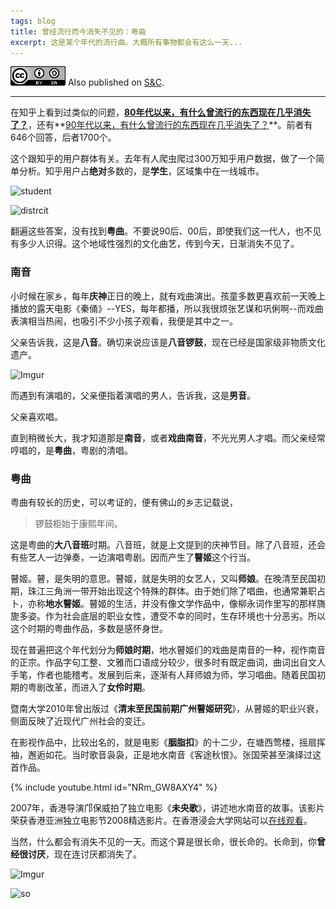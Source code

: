 ```yaml
---
tags: blog
title: 曾经流行而今消失不见的：粤曲
excerpt: 这是某个年代的流行曲。大概所有事物都会有这么一天...
---
```



![cc](/public/cc.png) Also published on [S&C](https://soandcandy.us).

----


在知乎上看到过类似的问题，**[80年代以来，有什么曾流行的东西现在几乎消失了？](https://www.zhihu.com/question/50947018)**，还有**[90年代以来，有什么曾流行的东西现在几乎消失了？](https://www.zhihu.com/question/54619234/answer/364250642)**。前者有646个回答，后者1700个。

这个跟知乎的用户群体有关。去年有人爬虫爬过300万知乎用户数据，做了一个简单分析。知乎用户占**绝对**多数的，是**学生**，区域集中在一线城市。

![student](https://i.imgur.com/dLl3Bv6.jpg)

![distrcit](https://i.imgur.com/jfVg3CK.jpg)


翻遍这些答案，没有找到**粤曲**。不要说90后、00后，即使我们这一代人，也不见有多少人识得。这个地域性强烈的文化曲艺，传到今天，日渐消失不见了。


### 南音 ###

小时候在家乡，每年**庆神**正日的晚上，就有戏曲演出。孩童多数更喜欢前一天晚上播放的露天电影《秦俑》--YES，每年都播，所以我很烦张艺谋和巩俐啊--而戏曲表演相当热闹，也吸引不少小孩子观看，我便是其中之一。

父亲告诉我，这是**八音**。确切来说应该是**八音锣鼓**，现在已经是国家级非物质文化遗产。

![Imgur](https://i.imgur.com/9pG3PzC.jpg)


而遇到有演唱的，父亲便指着演唱的男人，告诉我，这是**男音**。

父亲喜欢唱。

直到稍微长大，我才知道那是**南音**，或者**戏曲南音**，不光光男人才唱。而父亲经常哼唱的，是**粤曲**，粤剧的清唱。



### 粤曲 ###

粤曲有较长的历史，可以考证的，便有佛山的乡志记载说，

> 锣鼓柜始于康熙年间。

这是粤曲的**大八音班**时期。八音班，就是上文提到的庆神节目。除了八音班，还会有些艺人一边弹奏，一边演唱粤剧。因而产生了**瞽姬**这个行当。


瞽姬。瞽，是失明的意思。瞽姬，就是失明的女艺人，又叫**师娘**。在晚清至民国初期，珠江三角洲一带开始出现这个特殊的群体。由于她们除了唱曲，也通常兼职占卜，亦称**地水瞽姬**。瞽姬的生活，并没有像文学作品中，像柳永词作里写的那样旖旎多姿。作为社会底层的职业女性，遭受不幸的同时，生存环境也十分恶劣。所以这个时期的粤曲作品，多数是感怀身世。

现在普遍把这个年代划分为**师娘时期**，地水瞽姬们的戏曲是南音的一种，视作南音的正宗。作品字句工整、文雅而口语成分较少，很多时有既定曲词，曲词出自文人手笔，作者也能稽考。发展到后来，逐渐有人拜师娘为师，学习唱曲。随着民国初期的粤剧改革，而进入了**女伶时期**。


暨南大学2010年曾出版过《**清末至民国前期广州瞽姬研究**》，从瞽姬的职业兴衰，侧面反映了近现代广州社会的变迁。


在影视作品中，比较出名的，就是电影《**胭脂扣**》的十二少，在塘西莺楼，摇扇挥袖，邂逅如花。当时歌音袅袅，正是地水南音《客途秋恨》。张国荣甚至演绎过这首作品。

{% include youtube.html id="NRm_GW8AXY4" %}

2007年，香港导演邝保威拍了独立电影《**未央歌**》，讲述地水南音的故事。该影片荣获香港亚洲独立电影节2008精选影片。在香港浸会大学网站可以[在线观看](http://heritage.lib.hkbu.edu.hk/view.php?id=10616&lang=tc)。


当然，什么都会有消失不见的一天。而这个算是很长命，很长命的。长命到，你**曾经很讨厌**，现在连讨厌都消失了。


![Imgur](https://i.imgur.com/HSIYsIe.jpg)


![so](/public/favicon.ico)




